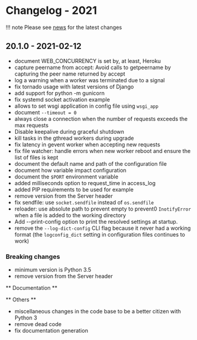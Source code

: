 <span id="news-2021"></span>
# Changelog - 2021

!!! note
    Please see [news](news.md) for the latest changes


## 20.1.0 - 2021-02-12

- document WEB_CONCURRENCY is set by, at least, Heroku
- capture peername from accept: Avoid calls to getpeername by capturing the peer name returned by
  accept
- log a warning when a worker was terminated due to a signal
- fix tornado usage with latest versions of Django 
- add support for python -m gunicorn
- fix systemd socket activation example
- allows to set wsgi application in config file using `wsgi_app`
- document `--timeout = 0`
- always close a connection when the number of requests exceeds the max requests
- Disable keepalive during graceful shutdown
- kill tasks in the gthread workers during upgrade
- fix latency in gevent worker when accepting new requests
- fix file watcher: handle errors when new worker reboot and ensure the list of files is kept
- document the default name and path of the configuration file
- document how variable impact configuration
- document the `$PORT` environment variable
- added milliseconds option to request_time in access_log
- added PIP requirements to be used for example
- remove version from the Server header
- fix sendfile: use `socket.sendfile` instead of `os.sendfile`
- reloader: use  absolute path to prevent empty to prevent0 `InotifyError` when a file 
  is added to the working directory
- Add --print-config option to print the resolved settings at startup.
- remove the `--log-dict-config` CLI flag because it never had a working format
  (the `logconfig_dict` setting in configuration files continues to work)


### Breaking changes

- minimum version is Python 3.5
- remove version from the Server header 

** Documentation **



** Others **

- miscellaneous changes in the code base to be a better citizen with Python 3
- remove dead code
- fix documentation generation
